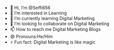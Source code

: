 - 👋 Hi, I’m @Seffi656
- 👀 I’m interested in Learning
- 🌱 I’m currently learning Digital Marketing
- 💞️ I’m looking to collaborate on Digital Marketing
- 📫 How to reach me Digital Marketing Blogs
- 😄 Pronouns:He/Him
- ⚡ Fun fact: Digital Marketing is like magic

<!---
Seffi656/Seffi656 is a ✨ special ✨ repository because its `README.md` (this file) appears on your GitHub profile.
You can click the Preview link to take a look at your changes.
--->
